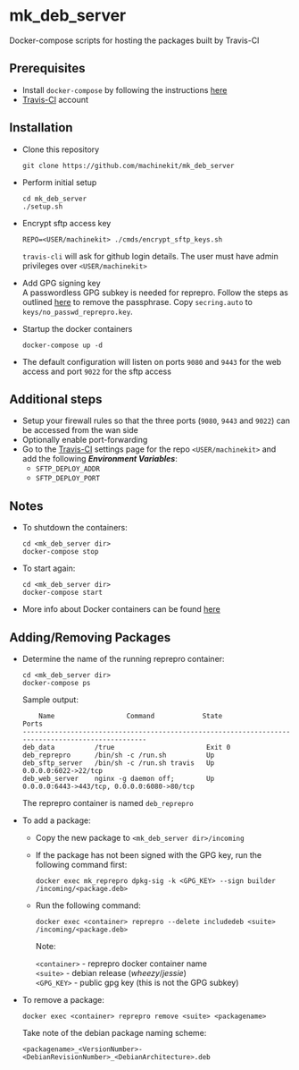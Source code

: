 # mk_deb_server
Docker-compose scripts for hosting the packages built by Travis-CI

## Prerequisites
- Install `docker-compose` by following the instructions [here](https://docs.docker.com/compose/install/)
- [Travis-CI](https://travis-ci.org/) account

## Installation
- Clone this repository 

	```
	git clone https://github.com/machinekit/mk_deb_server
	```
- Perform initial setup 

	```
    cd mk_deb_server
    ./setup.sh
    ```
- Encrypt sftp access key 

    ```
    REPO=<USER/machinekit> ./cmds/encrypt_sftp_keys.sh
    ```

  `travis-cli` will ask for github login details.
  The user must have admin privileges over `<USER/machinekit>`
 
- Add GPG signing key  
  A passwordless GPG subkey is needed for reprepro. Follow the steps as outlined [here](https://www.gnupg.org/faq/gnupg-faq.html#automated_use) to remove the passphrase. Copy `secring.auto` to `keys/no_passwd_reprepro.key`.

- Startup the docker containers

  ```
  docker-compose up -d
  ```
- The default configuration will listen on ports `9080` and `9443` for the web access and port `9022` for the sftp access

## Additional steps
- Setup your firewall rules so that the three ports (`9080`, `9443` and `9022`) can be accessed from the wan side
- Optionally enable port-forwarding
- Go to the [Travis-CI](https://travis-ci.org/) settings page for the repo `<USER/machinekit>` and add the following __*Environment Variables*__:
  - `SFTP_DEPLOY_ADDR`
  - `SFTP_DEPLOY_PORT`

## Notes
- To shutdown the containers:

  ```
  cd <mk_deb_server dir>
  docker-compose stop
  ```
- To start again:

  ```
  cd <mk_deb_server dir>
  docker-compose start
  ```
- More info about Docker containers can be found [here](https://docs.docker.com/compose/)

## Adding/Removing Packages
- Determine the name of the running reprepro container:

  ```
  cd <mk_deb_server dir>
  docker-compose ps
  ```
  Sample output:
    ```
        Name                  Command            State                       Ports
    --------------------------------------------------------------------------------------------------
    deb_data          /true                       Exit 0
    deb_reprepro      /bin/sh -c /run.sh          Up
    deb_sftp_server   /bin/sh -c /run.sh travis   Up       0.0.0.0:6022->22/tcp
    deb_web_server    nginx -g daemon off;        Up       0.0.0.0:6443->443/tcp, 0.0.0.0:6080->80/tcp
    ```
  The reprepro container is named `deb_reprepro`

- To add a package:
  - Copy the new package to `<mk_deb_server dir>/incoming`
  - If the package has not been signed with the GPG key, run the following command first:
    ```
    docker exec mk_reprepro dpkg-sig -k <GPG_KEY> --sign builder /incoming/<package.deb>
    ```
  - Run the following command:
    ```
    docker exec <container> reprepro --delete includedeb <suite> /incoming/<package.deb>
    ```
    Note:
  
      `<container>` - reprepro docker container name  
      `<suite>`     - debian release (*wheezy*/*jessie*)  
      `<GPG_KEY>`   - public gpg key (this is not the GPG subkey)

- To remove a package:
  ```
  docker exec <container> reprepro remove <suite> <packagename>
  ```
  Take note of the debian package naming scheme:

    `<packagename>_<VersionNumber>-<DebianRevisionNumber>_<DebianArchitecture>.deb`
